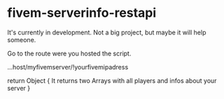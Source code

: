 # fivem-serverinfo-restapi
It's currently in development. Not a big project, but maybe it will help someone.

Go to the route were you hosted the script.

...host/myfivemserver/!yourfivemipadress

return Object {
  It returns two Arrays with all players and infos about your server
}
